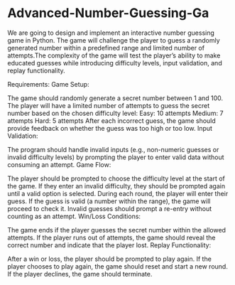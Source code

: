 # Advanced-Number-Guessing-Ga
We are going to design and implement an interactive number guessing game in Python. The game will challenge the player to guess a randomly generated number within a predefined range and limited number of attempts.The complexity of the game will test the player’s ability to make educated guesses while introducing difficulty levels, input validation, and replay functionality.

Requirements:
Game Setup:

The game should randomly generate a secret number between 1 and 100.
The player will have a limited number of attempts to guess the secret number based on the chosen difficulty level:
Easy: 10 attempts
Medium: 7 attempts
Hard: 5 attempts
After each incorrect guess, the game should provide feedback on whether the guess was too high or too low.
Input Validation:

The program should handle invalid inputs (e.g., non-numeric guesses or invalid difficulty levels) by prompting the player to enter valid data without consuming an attempt.
Game Flow:

The player should be prompted to choose the difficulty level at the start of the game. If they enter an invalid difficulty, they should be prompted again until a valid option is selected.
During each round, the player will enter their guess. If the guess is valid (a number within the range), the game will proceed to check it. Invalid guesses should prompt a re-entry without counting as an attempt.
Win/Loss Conditions:

The game ends if the player guesses the secret number within the allowed attempts.
If the player runs out of attempts, the game should reveal the correct number and indicate that the player lost.
Replay Functionality:

After a win or loss, the player should be prompted to play again. If the player chooses to play again, the game should reset and start a new round. If the player declines, the game should terminate.

